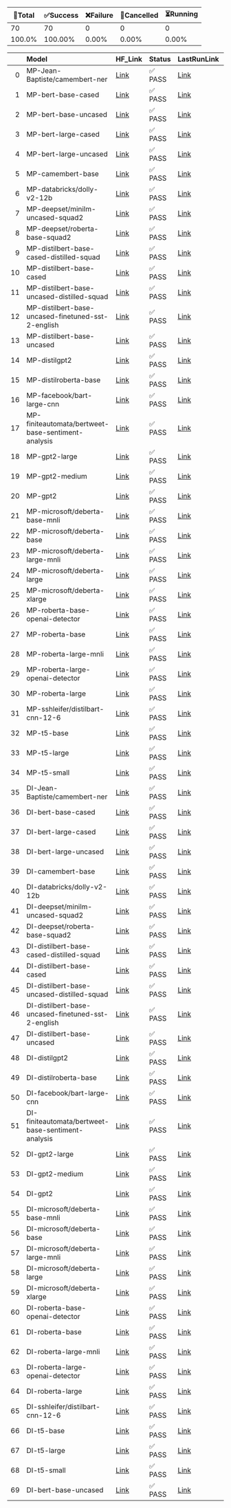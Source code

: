 🚀Total|✅Success|❌Failure|🚫Cancelled|⏳Running|
-----|-------|-------|-------|-------|
70|70|0|0|0|
100.0%|100.00%|0.00%|0.00%|0.00%|

|    | Model                                              | HF_Link                                                                           | Status   | LastRunLink                                                                     | LastRunTimestamp     |
|---:|:---------------------------------------------------|:----------------------------------------------------------------------------------|:---------|:--------------------------------------------------------------------------------|:---------------------|
|  0 | MP-Jean-Baptiste/camembert-ner                     | [Link](https://huggingface.co/MP-Jean-Baptiste/camembert-ner)                     | ✅ PASS   | [Link](https://github.com/Azure/azure-ai-model-catalog/actions/runs/6311415217) | 2023-09-26T10:31:21Z |
|  1 | MP-bert-base-cased                                 | [Link](https://huggingface.co/MP-bert-base-cased)                                 | ✅ PASS   | [Link](https://github.com/Azure/azure-ai-model-catalog/actions/runs/6311034818) | 2023-09-26T09:56:39Z |
|  2 | MP-bert-base-uncased                               | [Link](https://huggingface.co/MP-bert-base-uncased)                               | ✅ PASS   | [Link](https://github.com/Azure/azure-ai-model-catalog/actions/runs/6312078094) | 2023-09-26T11:37:11Z |
|  3 | MP-bert-large-cased                                | [Link](https://huggingface.co/MP-bert-large-cased)                                | ✅ PASS   | [Link](https://github.com/Azure/azure-ai-model-catalog/actions/runs/6311029091) | 2023-09-26T09:56:01Z |
|  4 | MP-bert-large-uncased                              | [Link](https://huggingface.co/MP-bert-large-uncased)                              | ✅ PASS   | [Link](https://github.com/Azure/azure-ai-model-catalog/actions/runs/6311032084) | 2023-09-26T09:56:21Z |
|  5 | MP-camembert-base                                  | [Link](https://huggingface.co/MP-camembert-base)                                  | ✅ PASS   | [Link](https://github.com/Azure/azure-ai-model-catalog/actions/runs/6311025745) | 2023-09-26T09:55:40Z |
|  6 | MP-databricks/dolly-v2-12b                         | [Link](https://huggingface.co/MP-databricks/dolly-v2-12b)                         | ✅ PASS   | [Link](https://github.com/Azure/azure-ai-model-catalog/actions/runs/6311023208) | 2023-09-26T09:55:22Z |
|  7 | MP-deepset/minilm-uncased-squad2                   | [Link](https://huggingface.co/MP-deepset/minilm-uncased-squad2)                   | ✅ PASS   | [Link](https://github.com/Azure/azure-ai-model-catalog/actions/runs/6311439401) | 2023-09-26T10:33:31Z |
|  8 | MP-deepset/roberta-base-squad2                     | [Link](https://huggingface.co/MP-deepset/roberta-base-squad2)                     | ✅ PASS   | [Link](https://github.com/Azure/azure-ai-model-catalog/actions/runs/6311020218) | 2023-09-26T09:55:02Z |
|  9 | MP-distilbert-base-cased-distilled-squad           | [Link](https://huggingface.co/MP-distilbert-base-cased-distilled-squad)           | ✅ PASS   | [Link](https://github.com/Azure/azure-ai-model-catalog/actions/runs/6311402502) | 2023-09-26T10:30:09Z |
| 10 | MP-distilbert-base-cased                           | [Link](https://huggingface.co/MP-distilbert-base-cased)                           | ✅ PASS   | [Link](https://github.com/Azure/azure-ai-model-catalog/actions/runs/6311014542) | 2023-09-26T09:54:24Z |
| 11 | MP-distilbert-base-uncased-distilled-squad         | [Link](https://huggingface.co/MP-distilbert-base-uncased-distilled-squad)         | ✅ PASS   | [Link](https://github.com/Azure/azure-ai-model-catalog/actions/runs/6311359017) | 2023-09-26T10:26:01Z |
| 12 | MP-distilbert-base-uncased-finetuned-sst-2-english | [Link](https://huggingface.co/MP-distilbert-base-uncased-finetuned-sst-2-english) | ✅ PASS   | [Link](https://github.com/Azure/azure-ai-model-catalog/actions/runs/6311081061) | 2023-09-26T10:01:22Z |
| 13 | MP-distilbert-base-uncased                         | [Link](https://huggingface.co/MP-distilbert-base-uncased)                         | ✅ PASS   | [Link](https://github.com/Azure/azure-ai-model-catalog/actions/runs/6311090820) | 2023-09-26T10:02:10Z |
| 14 | MP-distilgpt2                                      | [Link](https://huggingface.co/MP-distilgpt2)                                      | ✅ PASS   | [Link](https://github.com/Azure/azure-ai-model-catalog/actions/runs/6311011625) | 2023-09-26T09:54:05Z |
| 15 | MP-distilroberta-base                              | [Link](https://huggingface.co/MP-distilroberta-base)                              | ✅ PASS   | [Link](https://github.com/Azure/azure-ai-model-catalog/actions/runs/6311053359) | 2023-09-26T09:58:42Z |
| 16 | MP-facebook/bart-large-cnn                         | [Link](https://huggingface.co/MP-facebook/bart-large-cnn)                         | ✅ PASS   | [Link](https://github.com/Azure/azure-ai-model-catalog/actions/runs/6311008585) | 2023-09-26T09:53:47Z |
| 17 | MP-finiteautomata/bertweet-base-sentiment-analysis | [Link](https://huggingface.co/MP-finiteautomata/bertweet-base-sentiment-analysis) | ✅ PASS   | [Link](https://github.com/Azure/azure-ai-model-catalog/actions/runs/6311075889) | 2023-09-26T10:00:58Z |
| 18 | MP-gpt2-large                                      | [Link](https://huggingface.co/MP-gpt2-large)                                      | ✅ PASS   | [Link](https://github.com/Azure/azure-ai-model-catalog/actions/runs/6311050552) | 2023-09-26T09:58:23Z |
| 19 | MP-gpt2-medium                                     | [Link](https://huggingface.co/MP-gpt2-medium)                                     | ✅ PASS   | [Link](https://github.com/Azure/azure-ai-model-catalog/actions/runs/6311070737) | 2023-09-26T10:00:31Z |
| 20 | MP-gpt2                                            | [Link](https://huggingface.co/MP-gpt2)                                            | ✅ PASS   | [Link](https://github.com/Azure/azure-ai-model-catalog/actions/runs/6311003901) | 2023-09-26T09:53:19Z |
| 21 | MP-microsoft/deberta-base-mnli                     | [Link](https://huggingface.co/MP-microsoft/deberta-base-mnli)                     | ✅ PASS   | [Link](https://github.com/Azure/azure-ai-model-catalog/actions/runs/6310995639) | 2023-09-26T09:52:27Z |
| 22 | MP-microsoft/deberta-base                          | [Link](https://huggingface.co/MP-microsoft/deberta-base)                          | ✅ PASS   | [Link](https://github.com/Azure/azure-ai-model-catalog/actions/runs/6311001179) | 2023-09-26T09:53:02Z |
| 23 | MP-microsoft/deberta-large-mnli                    | [Link](https://huggingface.co/MP-microsoft/deberta-large-mnli)                    | ✅ PASS   | [Link](https://github.com/Azure/azure-ai-model-catalog/actions/runs/6310988471) | 2023-09-26T09:51:45Z |
| 24 | MP-microsoft/deberta-large                         | [Link](https://huggingface.co/MP-microsoft/deberta-large)                         | ✅ PASS   | [Link](https://github.com/Azure/azure-ai-model-catalog/actions/runs/6310991152) | 2023-09-26T09:52:01Z |
| 25 | MP-microsoft/deberta-xlarge                        | [Link](https://huggingface.co/MP-microsoft/deberta-xlarge)                        | ✅ PASS   | [Link](https://github.com/Azure/azure-ai-model-catalog/actions/runs/6310978288) | 2023-09-26T09:50:41Z |
| 26 | MP-roberta-base-openai-detector                    | [Link](https://huggingface.co/MP-roberta-base-openai-detector)                    | ✅ PASS   | [Link](https://github.com/Azure/azure-ai-model-catalog/actions/runs/6310970886) | 2023-09-26T09:49:56Z |
| 27 | MP-roberta-base                                    | [Link](https://huggingface.co/MP-roberta-base)                                    | ✅ PASS   | [Link](https://github.com/Azure/azure-ai-model-catalog/actions/runs/6310973596) | 2023-09-26T09:50:11Z |
| 28 | MP-roberta-large-mnli                              | [Link](https://huggingface.co/MP-roberta-large-mnli)                              | ✅ PASS   | [Link](https://github.com/Azure/azure-ai-model-catalog/actions/runs/6311040369) | 2023-09-26T09:57:17Z |
| 29 | MP-roberta-large-openai-detector                   | [Link](https://huggingface.co/MP-roberta-large-openai-detector)                   | ✅ PASS   | [Link](https://github.com/Azure/azure-ai-model-catalog/actions/runs/6311066577) | 2023-09-26T10:00:12Z |
| 30 | MP-roberta-large                                   | [Link](https://huggingface.co/MP-roberta-large)                                   | ✅ PASS   | [Link](https://github.com/Azure/azure-ai-model-catalog/actions/runs/6311043781) | 2023-09-26T09:57:38Z |
| 31 | MP-sshleifer/distilbart-cnn-12-6                   | [Link](https://huggingface.co/MP-sshleifer/distilbart-cnn-12-6)                   | ✅ PASS   | [Link](https://github.com/Azure/azure-ai-model-catalog/actions/runs/6310967673) | 2023-09-26T09:49:34Z |
| 32 | MP-t5-base                                         | [Link](https://huggingface.co/MP-t5-base)                                         | ✅ PASS   | [Link](https://github.com/Azure/azure-ai-model-catalog/actions/runs/6311037394) | 2023-09-26T09:56:55Z |
| 33 | MP-t5-large                                        | [Link](https://huggingface.co/MP-t5-large)                                        | ✅ PASS   | [Link](https://github.com/Azure/azure-ai-model-catalog/actions/runs/6310966188) | 2023-09-26T09:49:25Z |
| 34 | MP-t5-small                                        | [Link](https://huggingface.co/MP-t5-small)                                        | ✅ PASS   | [Link](https://github.com/Azure/azure-ai-model-catalog/actions/runs/6310961863) | 2023-09-26T09:48:57Z |
| 35 | DI-Jean-Baptiste/camembert-ner                     | [Link](https://huggingface.co/DI-Jean-Baptiste/camembert-ner)                     | ✅ PASS   | [Link](https://github.com/Azure/azure-ai-model-catalog/actions/runs/6313296794) | 2023-09-26T13:20:54Z |
| 36 | DI-bert-base-cased                                 | [Link](https://huggingface.co/DI-bert-base-cased)                                 | ✅ PASS   | [Link](https://github.com/Azure/azure-ai-model-catalog/actions/runs/6312761586) | 2023-09-26T12:39:51Z |
| 37 | DI-bert-large-cased                                | [Link](https://huggingface.co/DI-bert-large-cased)                                | ✅ PASS   | [Link](https://github.com/Azure/azure-ai-model-catalog/actions/runs/6312759238) | 2023-09-26T12:39:41Z |
| 38 | DI-bert-large-uncased                              | [Link](https://huggingface.co/DI-bert-large-uncased)                              | ✅ PASS   | [Link](https://github.com/Azure/azure-ai-model-catalog/actions/runs/6312806700) | 2023-09-26T12:43:35Z |
| 39 | DI-camembert-base                                  | [Link](https://huggingface.co/DI-camembert-base)                                  | ✅ PASS   | [Link](https://github.com/Azure/azure-ai-model-catalog/actions/runs/6312750276) | 2023-09-26T12:38:56Z |
| 40 | DI-databricks/dolly-v2-12b                         | [Link](https://huggingface.co/DI-databricks/dolly-v2-12b)                         | ✅ PASS   | [Link](https://github.com/Azure/azure-ai-model-catalog/actions/runs/6312904275) | 2023-09-26T12:51:26Z |
| 41 | DI-deepset/minilm-uncased-squad2                   | [Link](https://huggingface.co/DI-deepset/minilm-uncased-squad2)                   | ✅ PASS   | [Link](https://github.com/Azure/azure-ai-model-catalog/actions/runs/6313307548) | 2023-09-26T13:21:42Z |
| 42 | DI-deepset/roberta-base-squad2                     | [Link](https://huggingface.co/DI-deepset/roberta-base-squad2)                     | ✅ PASS   | [Link](https://github.com/Azure/azure-ai-model-catalog/actions/runs/6312897950) | 2023-09-26T12:51:01Z |
| 43 | DI-distilbert-base-cased-distilled-squad           | [Link](https://huggingface.co/DI-distilbert-base-cased-distilled-squad)           | ✅ PASS   | [Link](https://github.com/Azure/azure-ai-model-catalog/actions/runs/6313278369) | 2023-09-26T13:19:34Z |
| 44 | DI-distilbert-base-cased                           | [Link](https://huggingface.co/DI-distilbert-base-cased)                           | ✅ PASS   | [Link](https://github.com/Azure/azure-ai-model-catalog/actions/runs/6312893686) | 2023-09-26T12:50:38Z |
| 45 | DI-distilbert-base-uncased-distilled-squad         | [Link](https://huggingface.co/DI-distilbert-base-uncased-distilled-squad)         | ✅ PASS   | [Link](https://github.com/Azure/azure-ai-model-catalog/actions/runs/6312950219) | 2023-09-26T12:55:10Z |
| 46 | DI-distilbert-base-uncased-finetuned-sst-2-english | [Link](https://huggingface.co/DI-distilbert-base-uncased-finetuned-sst-2-english) | ✅ PASS   | [Link](https://github.com/Azure/azure-ai-model-catalog/actions/runs/6312917162) | 2023-09-26T12:52:31Z |
| 47 | DI-distilbert-base-uncased                         | [Link](https://huggingface.co/DI-distilbert-base-uncased)                         | ✅ PASS   | [Link](https://github.com/Azure/azure-ai-model-catalog/actions/runs/6312921666) | 2023-09-26T12:52:53Z |
| 48 | DI-distilgpt2                                      | [Link](https://huggingface.co/DI-distilgpt2)                                      | ✅ PASS   | [Link](https://github.com/Azure/azure-ai-model-catalog/actions/runs/6312890176) | 2023-09-26T12:50:23Z |
| 49 | DI-distilroberta-base                              | [Link](https://huggingface.co/DI-distilroberta-base)                              | ✅ PASS   | [Link](https://github.com/Azure/azure-ai-model-catalog/actions/runs/6312945484) | 2023-09-26T12:54:43Z |
| 50 | DI-facebook/bart-large-cnn                         | [Link](https://huggingface.co/DI-facebook/bart-large-cnn)                         | ✅ PASS   | [Link](https://github.com/Azure/azure-ai-model-catalog/actions/runs/6312745156) | 2023-09-26T12:38:31Z |
| 51 | DI-finiteautomata/bertweet-base-sentiment-analysis | [Link](https://huggingface.co/DI-finiteautomata/bertweet-base-sentiment-analysis) | ✅ PASS   | [Link](https://github.com/Azure/azure-ai-model-catalog/actions/runs/6312914987) | 2023-09-26T12:52:17Z |
| 52 | DI-gpt2-large                                      | [Link](https://huggingface.co/DI-gpt2-large)                                      | ✅ PASS   | [Link](https://github.com/Azure/azure-ai-model-catalog/actions/runs/6312866120) | 2023-09-26T12:48:25Z |
| 53 | DI-gpt2-medium                                     | [Link](https://huggingface.co/DI-gpt2-medium)                                     | ✅ PASS   | [Link](https://github.com/Azure/azure-ai-model-catalog/actions/runs/6312906945) | 2023-09-26T12:51:43Z |
| 54 | DI-gpt2                                            | [Link](https://huggingface.co/DI-gpt2)                                            | ✅ PASS   | [Link](https://github.com/Azure/azure-ai-model-catalog/actions/runs/6312739823) | 2023-09-26T12:38:01Z |
| 55 | DI-microsoft/deberta-base-mnli                     | [Link](https://huggingface.co/DI-microsoft/deberta-base-mnli)                     | ✅ PASS   | [Link](https://github.com/Azure/azure-ai-model-catalog/actions/runs/6312734340) | 2023-09-26T12:37:28Z |
| 56 | DI-microsoft/deberta-base                          | [Link](https://huggingface.co/DI-microsoft/deberta-base)                          | ✅ PASS   | [Link](https://github.com/Azure/azure-ai-model-catalog/actions/runs/6312736818) | 2023-09-26T12:37:43Z |
| 57 | DI-microsoft/deberta-large-mnli                    | [Link](https://huggingface.co/DI-microsoft/deberta-large-mnli)                    | ✅ PASS   | [Link](https://github.com/Azure/azure-ai-model-catalog/actions/runs/6312847307) | 2023-09-26T12:46:51Z |
| 58 | DI-microsoft/deberta-large                         | [Link](https://huggingface.co/DI-microsoft/deberta-large)                         | ✅ PASS   | [Link](https://github.com/Azure/azure-ai-model-catalog/actions/runs/6312852846) | 2023-09-26T12:47:13Z |
| 59 | DI-microsoft/deberta-xlarge                        | [Link](https://huggingface.co/DI-microsoft/deberta-xlarge)                        | ✅ PASS   | [Link](https://github.com/Azure/azure-ai-model-catalog/actions/runs/6312841270) | 2023-09-26T12:46:21Z |
| 60 | DI-roberta-base-openai-detector                    | [Link](https://huggingface.co/DI-roberta-base-openai-detector)                    | ✅ PASS   | [Link](https://github.com/Azure/azure-ai-model-catalog/actions/runs/6313001666) | 2023-09-26T12:59:01Z |
| 61 | DI-roberta-base                                    | [Link](https://huggingface.co/DI-roberta-base)                                    | ✅ PASS   | [Link](https://github.com/Azure/azure-ai-model-catalog/actions/runs/6312842046) | 2023-09-26T12:46:24Z |
| 62 | DI-roberta-large-mnli                              | [Link](https://huggingface.co/DI-roberta-large-mnli)                              | ✅ PASS   | [Link](https://github.com/Azure/azure-ai-model-catalog/actions/runs/6312858712) | 2023-09-26T12:47:47Z |
| 63 | DI-roberta-large-openai-detector                   | [Link](https://huggingface.co/DI-roberta-large-openai-detector)                   | ✅ PASS   | [Link](https://github.com/Azure/azure-ai-model-catalog/actions/runs/6312987260) | 2023-09-26T12:57:54Z |
| 64 | DI-roberta-large                                   | [Link](https://huggingface.co/DI-roberta-large)                                   | ✅ PASS   | [Link](https://github.com/Azure/azure-ai-model-catalog/actions/runs/6312862525) | 2023-09-26T12:48:03Z |
| 65 | DI-sshleifer/distilbart-cnn-12-6                   | [Link](https://huggingface.co/DI-sshleifer/distilbart-cnn-12-6)                   | ✅ PASS   | [Link](https://github.com/Azure/azure-ai-model-catalog/actions/runs/6312999468) | 2023-09-26T12:58:48Z |
| 66 | DI-t5-base                                         | [Link](https://huggingface.co/DI-t5-base)                                         | ✅ PASS   | [Link](https://github.com/Azure/azure-ai-model-catalog/actions/runs/6312856387) | 2023-09-26T12:47:35Z |
| 67 | DI-t5-large                                        | [Link](https://huggingface.co/DI-t5-large)                                        | ✅ PASS   | [Link](https://github.com/Azure/azure-ai-model-catalog/actions/runs/6312997219) | 2023-09-26T12:58:38Z |
| 68 | DI-t5-small                                        | [Link](https://huggingface.co/DI-t5-small)                                        | ✅ PASS   | [Link](https://github.com/Azure/azure-ai-model-catalog/actions/runs/6312989940) | 2023-09-26T12:58:09Z |
| 69 | DI-bert-base-uncased                               | [Link](https://huggingface.co/DI-bert-base-uncased)                               | ✅ PASS   | [Link](https://github.com/Azure/azure-ai-model-catalog/actions/runs/6313219207) | 2023-09-26T13:15:10Z |
